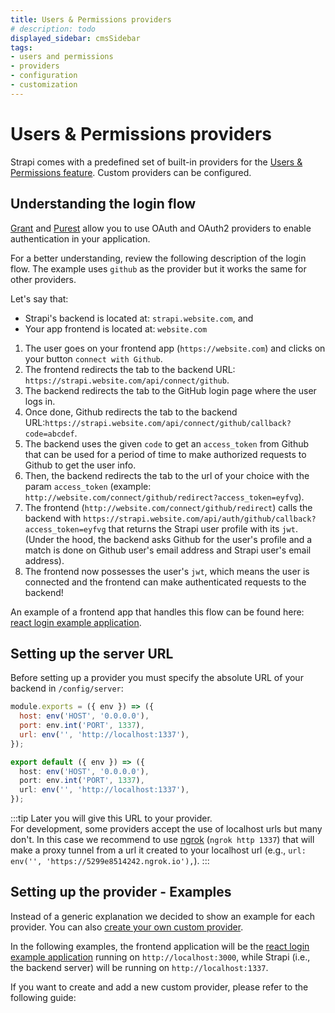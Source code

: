 ```yaml
---
title: Users & Permissions providers
# description: todo
displayed_sidebar: cmsSidebar
tags:
- users and permissions
- providers
- configuration
- customization
---
```


# Users & Permissions providers

Strapi comes with a predefined set of built-in providers for the [Users & Permissions feature](/user-docs/features/users-permissions). Custom providers can be configured.

## Understanding the login flow

[Grant](https://github.com/simov/grant) and [Purest](https://github.com/simov/purest) allow you to use OAuth and OAuth2 providers to enable authentication in your application.

For a better understanding, review the following description of the login flow. The example uses `github` as the provider but it works the same for other providers.

Let's say that:
* Strapi's backend is located at: `strapi.website.com`, and
* Your app frontend is located at: `website.com`

1. The user goes on your frontend app (`https://website.com`) and clicks on your button `connect with Github`.
2. The frontend redirects the tab to the backend URL: `https://strapi.website.com/api/connect/github`.
3. The backend redirects the tab to the GitHub login page where the user logs in.
4. Once done, Github redirects the tab to the backend URL:`https://strapi.website.com/api/connect/github/callback?code=abcdef`.
5. The backend uses the given `code` to get an `access_token` from Github that can be used for a period of time to make authorized requests to Github to get the user info.
6. Then, the backend redirects the tab to the url of your choice with the param `access_token` (example: `http://website.com/connect/github/redirect?access_token=eyfvg`).
7. The frontend (`http://website.com/connect/github/redirect`) calls the backend with `https://strapi.website.com/api/auth/github/callback?access_token=eyfvg` that returns the Strapi user profile with its `jwt`. <br/> (Under the hood, the backend asks Github for the user's profile and a match is done on Github user's email address and Strapi user's email address).
8. The frontend now possesses the user's `jwt`, which means the user is connected and the frontend can make authenticated requests to the backend!

An example of a frontend app that handles this flow can be found here: [react login example application](https://github.com/strapi/strapi-examples/tree/master/examples/login-react).

## Setting up the server URL

Before setting up a provider you must specify the absolute URL of your backend in `/config/server`:

<Tabs groupId="js-ts">

<TabItem value="javascript" label="JavaScript">

```js title="/config/server.js"
module.exports = ({ env }) => ({
  host: env('HOST', '0.0.0.0'),
  port: env.int('PORT', 1337),
  url: env('', 'http://localhost:1337'),
});
```

</TabItem>

<TabItem value="typescript" label="TypeScript">

```ts title="/config/server.ts"
export default ({ env }) => ({
  host: env('HOST', '0.0.0.0'),
  port: env.int('PORT', 1337),
  url: env('', 'http://localhost:1337'),
});
```

</TabItem>

</Tabs>

:::tip
Later you will give this URL to your provider. <br/> For development, some providers accept the use of localhost urls but many don't. In this case we recommend to use [ngrok](https://ngrok.com/docs) (`ngrok http 1337`) that will make a proxy tunnel from a url it created to your localhost url (e.g., `url: env('', 'https://5299e8514242.ngrok.io'),`).
:::

## Setting up the provider - Examples

Instead of a generic explanation we decided to show an example for each provider. You can also [create your own custom provider](/dev-docs/configurations/users-and-permissions-providers/new-provider-guide).

In the following examples, the frontend application will be the [react login example application](https://github.com/strapi/strapi-examples/tree/master/examples/login-react)  running on `http://localhost:3000`, while Strapi (i.e., the backend server) will be running on `http://localhost:1337`.

<CustomDocCardsWrapper>
<CustomDocCard icon="plugs-connected" title="Auth0" description="Configure authentication through the Users & Permissions feature with Auth0." link="/dev-docs/configurations/users-and-permissions-providers/auth-zero" />
<CustomDocCard icon="plugs-connected" title="AWS Cognito" description="Configure authentication through the Users & Permissions feature with AWS Cognito." link="/dev-docs/configurations/users-and-permissions-providers/aws-cognito" />
<CustomDocCard icon="plugs-connected" title="CAS" description="Configure authentication through the Users & Permissions feature with CAS." link="/dev-docs/configurations/users-and-permissions-providers/cas" />
<CustomDocCard icon="plugs-connected" title="Discord" description="Configure authentication through the Users & Permissions feature with Discord." link="/dev-docs/configurations/users-and-permissions-providers/discord" />
<CustomDocCard icon="plugs-connected" title="Facebook" description="Configure authentication through the Users & Permissions feature with Facebook." link="/dev-docs/configurations/users-and-permissions-providers/facebook" />
<CustomDocCard icon="plugs-connected" title="GitHub" description="Configure authentication through the Users & Permissions feature with GitHub." link="/dev-docs/configurations/users-and-permissions-providers/github" />
<CustomDocCard icon="plugs-connected" title="Google" description="Configure authentication through the Users & Permissions feature with Google." link="/dev-docs/configurations/users-and-permissions-providers/google" />
<CustomDocCard icon="plugs-connected" title="Instagram" description="Configure authentication through the Users & Permissions feature with Instagram." link="/dev-docs/configurations/users-and-permissions-providers/instagram" />
<CustomDocCard icon="plugs-connected" title="Keycloak" description="Configure authentication through the Users & Permissions feature with Keycloak." link="/dev-docs/configurations/users-and-permissions-providers/keycloak" />
<CustomDocCard icon="plugs-connected" title="LinkedIn" description="Configure authentication through the Users & Permissions feature with LinkedIn." link="/dev-docs/configurations/users-and-permissions-providers/linkedin" />
<CustomDocCard icon="plugs-connected" title="Patreon" description="Configure authentication through the Users & Permissions feature with Patreon." link="/dev-docs/configurations/users-and-permissions-providers/patreon" />
<CustomDocCard icon="plugs-connected" title="Reddit" description="Configure authentication through the Users & Permissions feature with Reddit." link="/dev-docs/configurations/users-and-permissions-providers/reddit" />
<CustomDocCard icon="plugs-connected" title="Twitch" description="Configure authentication through the Users & Permissions feature with Twitch." link="/dev-docs/configurations/users-and-permissions-providers/twitch" />
<CustomDocCard icon="plugs-connected" title="Twitter" description="Configure authentication through the Users & Permissions feature with Twitter." link="/dev-docs/configurations/users-and-permissions-providers/twitter" />
<CustomDocCard icon="plugs-connected" title="VK" description="Configure authentication through the Users & Permissions feature with VK." link="/dev-docs/configurations/users-and-permissions-providers/vk" />
</CustomDocCardsWrapper>

If you want to create and add a new custom provider, please refer to the following guide:

<CustomDocCardsWrapper>
<CustomDocCard icon="plugs-connected" title="Custom provider guide" description="Learn how to create a custom Users & Permissions provider and add it to your Strapi application" link="/dev-docs/configurations/users-and-permissions-providers/new-provider-guide" />
</CustomDocCardsWrapper>
